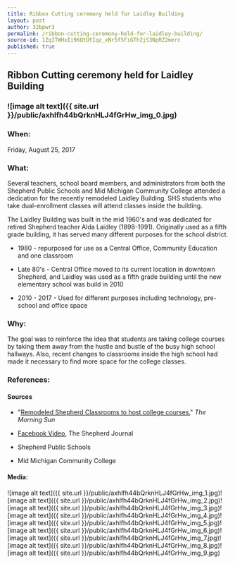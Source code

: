 ```yaml
---
title: Ribbon Cutting ceremony held for Laidley Building
layout: post
author: 32bpwr3
permalink: /ribbon-cutting-ceremony-held-for-laidley-building/
source-id: 1ZqITWHxIi96QtUtIqz_xNr5f5FiGTh2jS3NpRZ2merc
published: true
---
```

## Ribbon Cutting ceremony held for Laidley Building

### ![image alt text]({{ site.url }}/public/axhlfh44bQrknHLJ4fGrHw_img_0.jpg)

### When:

Friday, August 25, 2017

### What:

Several teachers, school board members, and administrators from both the Shepherd Public Schools and Mid Michigan Community College attended a dedication for the recently remodeled Laidley Building. SHS students who take dual-enrollment classes will attend classes inside the building.

The Laidley Building was built in the mid 1960's and was dedicated for retired Shepherd teacher Alda Laidley (1898-1991). Originally used as a fifth grade building, it has served many different purposes for the school district.

* 1980 - repurposed for use as a Central Office, Community Education and one classroom

* Late 80's - Central Office moved to its current location in downtown Shepherd, and Laidley was used as a fifth grade building until the new elementary school was build in 2010

* 2010 - 2017 - Used for different purposes including technology, pre-school and office space

### Why:

The goal was to reinforce the idea that students are taking college courses by taking them away from the hustle and bustle of the busy high school hallways. Also, recent changes to classrooms inside the high school had made it necessary to find more space for the college classes.

### References:

#### Sources

* "[Remodeled Shepherd Classrooms to host college courses](http://www.themorningsun.com/general-news/20170825/remodeled-shepherd-classrooms-to-host-college-courses)," *The Morning Sun* 

* [Facebook Video](https://www.facebook.com/shepherdjournal/videos/10155761698020921/), The Shepherd Journal

* Shepherd Public Schools

* Mid Michigan Community College

#### Media:

![image alt text]({{ site.url }}/public/axhlfh44bQrknHLJ4fGrHw_img_1.jpg)![image alt text]({{ site.url }}/public/axhlfh44bQrknHLJ4fGrHw_img_2.jpg)![image alt text]({{ site.url }}/public/axhlfh44bQrknHLJ4fGrHw_img_3.jpg)![image alt text]({{ site.url }}/public/axhlfh44bQrknHLJ4fGrHw_img_4.jpg)![image alt text]({{ site.url }}/public/axhlfh44bQrknHLJ4fGrHw_img_5.jpg)![image alt text]({{ site.url }}/public/axhlfh44bQrknHLJ4fGrHw_img_6.jpg)![image alt text]({{ site.url }}/public/axhlfh44bQrknHLJ4fGrHw_img_7.jpg)![image alt text]({{ site.url }}/public/axhlfh44bQrknHLJ4fGrHw_img_8.jpg)![image alt text]({{ site.url }}/public/axhlfh44bQrknHLJ4fGrHw_img_9.jpg)

